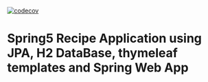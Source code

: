 



[![codecov](https://codecov.io/gh/faltdor/Spring-5-Recipe-App-Mysql/branch/master/graph/badge.svg)](https://codecov.io/gh/faltdor/Spring-5-Recipe-App-Mysql)



# Spring5 Recipe Application using JPA, H2 DataBase, thymeleaf templates and Spring Web App
